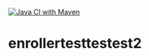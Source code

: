 [![Java CI with Maven](https://github.com/jdajda/enrollertesttestest2/actions/workflows/maven.yml/badge.svg)](https://github.com/jdajda/enrollertesttestest2/actions/workflows/maven.yml)

# enrollertesttestest2
